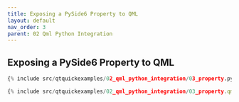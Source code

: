 ```yaml
---
title: Exposing a PySide6 Property to QML
layout: default
nav_order: 3
parent: 02 Qml Python Integration
---
```


## Exposing a PySide6 Property to QML

```python
{% include src/qtquickexamples/02_qml_python_integration/03_property.py %}
```

```qml
{% include src/qtquickexamples/02_qml_python_integration/03_property.qml %}
```